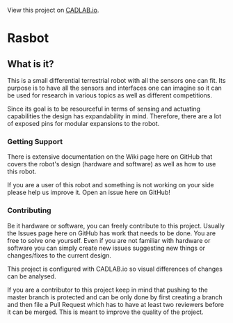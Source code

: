 View this project on [CADLAB.io](https://cadlab.io/project/1889). 

# Rasbot

## What is it?
This is a small differential terrestrial robot with all the sensors one can fit.
Its purpose is to have all the sensors and interfaces one can imagine so it can be used for research in various topics as well as different competitions.

Since its goal is to be resourceful in terms of sensing and actuating capabilities the design has expandability in mind. Therefore, there are a lot of exposed pins for modular expansions to the robot.

### Getting Support
There is extensive documentation on the Wiki page here on GitHub that covers the robot's design (hardware and software) as well as how to use this robot.

If you are a user of this robot and something is not working on your side please help us improve it. Open an issue here on GitHub!

### Contributing
Be it hardware or software, you can freely contribute to this project. Usually the Issues page here on GitHub has work that needs to be done. You are free to solve one yourself. Even if you are not familiar with hardware or software you can simply create new issues suggesting new things or changes/fixes to the current design.

This project is configured with CADLAB.io so visual differences of changes can be analysed.

If you are a contributor to this project keep in mind that pushing to the master branch is protected and can be only done by first creating a branch and then file a Pull Request which has to have at least two reviewers before it can be merged. This is meant to improve the quality of the project.
